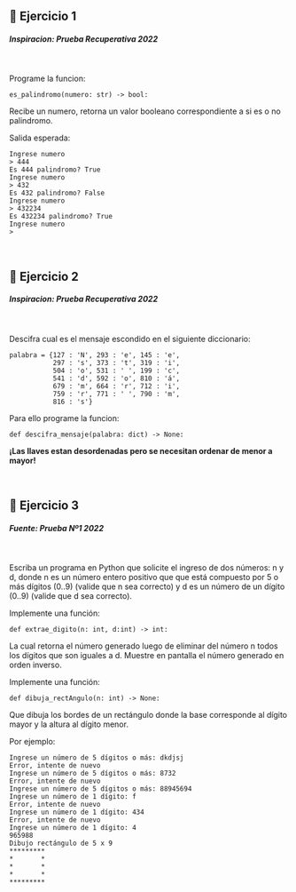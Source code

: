 ## 🍉 **Ejercicio 1**

##### **Inspiracion: Prueba Recuperativa 2022**

<br/>

Programe la funcion:

```
es_palindromo(numero: str) -> bool:
```

Recibe un numero, retorna un valor booleano correspondiente a si es o no palindromo.

Salida esperada:

```
Ingrese numero
> 444
Es 444 palindromo? True
Ingrese numero
> 432
Es 432 palindromo? False
Ingrese numero
> 432234
Es 432234 palindromo? True
Ingrese numero
>
```

<br/>

## 🍉 **Ejercicio 2**

##### **Inspiracion: Prueba Recuperativa 2022**

<br/>

Descifra cual es el mensaje escondido en el siguiente diccionario:

```
palabra = {127 : 'N', 293 : 'e', 145 : 'e',
           297 : 's', 373 : 't', 319 : 'i',
           504 : 'o', 531 : ' ', 199 : 'c',
           541 : 'd', 592 : 'o', 810 : 'á',
           679 : 'm', 664 : 'r', 712 : 'i',
           759 : 'r', 771 : ' ', 790 : 'm',
           816 : 's'}
```

Para ello programe la funcion:

```
def descifra_mensaje(palabra: dict) -> None:
```

**¡Las llaves estan desordenadas pero se necesitan ordenar de menor a mayor!**

<br/>

## 🍉 **Ejercicio 3**

##### **Fuente: Prueba Nº1 2022**

<br/>

Escriba un programa en Python que solicite el ingreso de dos números: n y d, donde n es un número entero positivo que que está compuesto por 5 o más dígitos (0..9) (valide que n sea correcto) y d es un número de un dígito (0..9) (valide que d sea correcto). 

Implemente una función: 

```
def extrae_digito(n: int, d:int) -> int: 
```

La cual retorna el número generado luego de eliminar del número n todos los dígitos que son iguales a d. Muestre en pantalla el número generado en orden inverso.

Implemente una función:

```
def dibuja_rectAngulo(n: int) -> None:
```

Que dibuja los bordes de un rectángulo donde la base corresponde al dígito mayor y la altura al dígito menor. 

Por ejemplo:

```
Ingrese un número de 5 dígitos o más: dkdjsj
Error, intente de nuevo
Ingrese un número de 5 dígitos o más: 8732
Error, intente de nuevo
Ingrese un número de 5 dígitos o más: 88945694
Ingrese un número de 1 dígito: f
Error, intente de nuevo
Ingrese un número de 1 dígito: 434
Error, intente de nuevo
Ingrese un número de 1 dígito: 4
965988
Dibujo rectángulo de 5 x 9
*********
*       *
*       *
*       *
*********
```

<br/>
